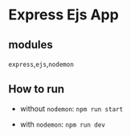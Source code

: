 # Express Ejs App

## modules

`express`,`ejs`,`nodemon`

## How to run

- without `nodemon`: `npm run start`

- with `nodemon`: `npm run dev`
